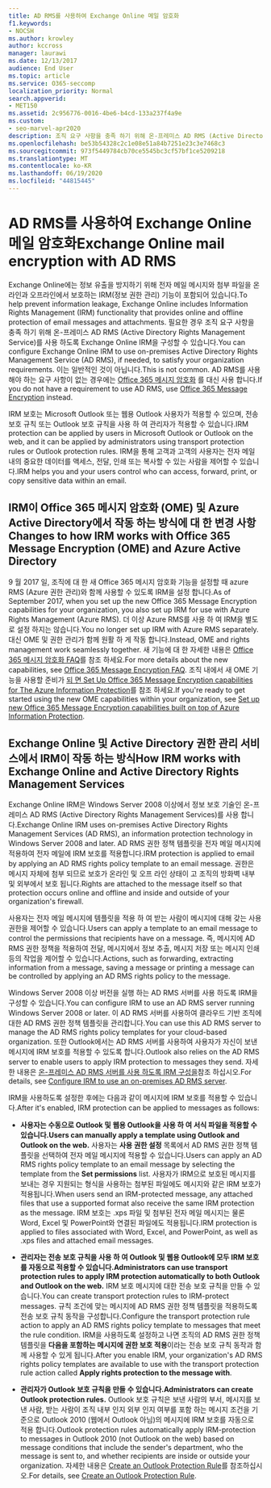 ```yaml
---
title: AD RMS를 사용하여 Exchange Online 메일 암호화
f1.keywords:
- NOCSH
ms.author: krowley
author: kccross
manager: laurawi
ms.date: 12/13/2017
audience: End User
ms.topic: article
ms.service: O365-seccomp
localization_priority: Normal
search.appverid:
- MET150
ms.assetid: 2c956776-0016-4be6-b4cd-133a237f4a9e
ms.custom:
- seo-marvel-apr2020
description: 조직 요구 사항을 충족 하기 위해 온-프레미스 AD RMS (Active Directory Rights Management Service)를 사용 하도록 Exchange Online IRM을 구성 하는 방법을 알아봅니다.
ms.openlocfilehash: be53b54328c2c1e08e51a84b7251e23c3e7468c3
ms.sourcegitcommit: 973f5449784cb70ce5545bc3cf57bf1ce5209218
ms.translationtype: MT
ms.contentlocale: ko-KR
ms.lasthandoff: 06/19/2020
ms.locfileid: "44815445"
---
```

# <a name="exchange-online-mail-encryption-with-ad-rms"></a><span data-ttu-id="a5b6c-103">AD RMS를 사용하여 Exchange Online 메일 암호화</span><span class="sxs-lookup"><span data-stu-id="a5b6c-103">Exchange Online mail encryption with AD RMS</span></span>

<span data-ttu-id="a5b6c-104">Exchange Online에는 정보 유출을 방지하기 위해 전자 메일 메시지와 첨부 파일을 온라인과 오프라인에서 보호하는 IRM(정보 권한 관리) 기능이 포함되어 있습니다.</span><span class="sxs-lookup"><span data-stu-id="a5b6c-104">To help prevent information leakage, Exchange Online includes Information Rights Management (IRM) functionality that provides online and offline protection of email messages and attachments.</span></span> <span data-ttu-id="a5b6c-105">필요한 경우 조직 요구 사항을 충족 하기 위해 온-프레미스 AD RMS (Active Directory Rights Management Service)를 사용 하도록 Exchange Online IRM을 구성할 수 있습니다.</span><span class="sxs-lookup"><span data-stu-id="a5b6c-105">You can configure Exchange Online IRM to use on-premises Active Directory Rights Management Service (AD RMS), if needed, to satisfy your organization requirements.</span></span> <span data-ttu-id="a5b6c-106">이는 일반적인 것이 아닙니다.</span><span class="sxs-lookup"><span data-stu-id="a5b6c-106">This is not common.</span></span> <span data-ttu-id="a5b6c-107">AD RMS를 사용 해야 하는 요구 사항이 없는 경우에는 [Office 365 메시지 암호화](ome.md) 를 대신 사용 합니다.</span><span class="sxs-lookup"><span data-stu-id="a5b6c-107">If you do not have a requirement to use AD RMS, use [Office 365 Message Encryption](ome.md) instead.</span></span> 

<span data-ttu-id="a5b6c-108">IRM 보호는 Microsoft Outlook 또는 웹용 Outlook 사용자가 적용할 수 있으며, 전송 보호 규칙 또는 Outlook 보호 규칙을 사용 하 여 관리자가 적용할 수 있습니다.</span><span class="sxs-lookup"><span data-stu-id="a5b6c-108">IRM protection can be applied by users in Microsoft Outlook or Outlook on the web, and it can be applied by administrators using transport protection rules or Outlook protection rules.</span></span> <span data-ttu-id="a5b6c-109">IRM을 통해 고객과 고객의 사용자는 전자 메일 내의 중요한 데이터를 액세스, 전달, 인쇄 또는 복사할 수 있는 사람을 제어할 수 있습니다.</span><span class="sxs-lookup"><span data-stu-id="a5b6c-109">IRM helps you and your users control who can access, forward, print, or copy sensitive data within an email.</span></span>
  
## <a name="changes-to-how-irm-works-with-office-365-message-encryption-ome-and-azure-active-directory"></a><span data-ttu-id="a5b6c-110">IRM이 Office 365 메시지 암호화 (OME) 및 Azure Active Directory에서 작동 하는 방식에 대 한 변경 사항</span><span class="sxs-lookup"><span data-stu-id="a5b6c-110">Changes to how IRM works with Office 365 Message Encryption (OME) and Azure Active Directory</span></span>

<span data-ttu-id="a5b6c-111">9 월 2017 일, 조직에 대 한 새 Office 365 메시지 암호화 기능을 설정할 때 azure RMS (Azure 권한 관리)와 함께 사용할 수 있도록 IRM을 설정 합니다.</span><span class="sxs-lookup"><span data-stu-id="a5b6c-111">As of September 2017, when you set up the new Office 365 Message Encryption capabilities for your organization, you also set up IRM for use with Azure Rights Management (Azure RMS).</span></span> <span data-ttu-id="a5b6c-112">더 이상 Azure RMS를 사용 하 여 IRM을 별도로 설정 하지는 않습니다.</span><span class="sxs-lookup"><span data-stu-id="a5b6c-112">You no longer set up IRM with Azure RMS separately.</span></span> <span data-ttu-id="a5b6c-113">대신 OME 및 권한 관리가 함께 원활 하 게 작동 합니다.</span><span class="sxs-lookup"><span data-stu-id="a5b6c-113">Instead, OME and rights management work seamlessly together.</span></span> <span data-ttu-id="a5b6c-114">새 기능에 대 한 자세한 내용은 [Office 365 메시지 암호화 FAQ](https://docs.microsoft.com/microsoft-365/compliance/ome-faq)를 참조 하세요.</span><span class="sxs-lookup"><span data-stu-id="a5b6c-114">For more details about the new capabilities, see [Office 365 Message Encryption FAQ](https://docs.microsoft.com/microsoft-365/compliance/ome-faq).</span></span> <span data-ttu-id="a5b6c-115">조직 내에서 새 OME 기능을 사용할 준비가 [되 면 Set Up Office 365 Message Encryption capabilities for The Azure Information Protection](https://docs.microsoft.com/microsoft-365/compliance/set-up-new-message-encryption-capabilities)를 참조 하세요.</span><span class="sxs-lookup"><span data-stu-id="a5b6c-115">If you're ready to get started using the new OME capabilities within your organization, see [Set up new Office 365 Message Encryption capabilities built on top of Azure Information Protection](https://docs.microsoft.com/microsoft-365/compliance/set-up-new-message-encryption-capabilities).</span></span>
  
## <a name="how-irm-works-with-exchange-online-and-active-directory-rights-management-services"></a><span data-ttu-id="a5b6c-116">Exchange Online 및 Active Directory 권한 관리 서비스에서 IRM이 작동 하는 방식</span><span class="sxs-lookup"><span data-stu-id="a5b6c-116">How IRM works with Exchange Online and Active Directory Rights Management Services</span></span>

<span data-ttu-id="a5b6c-117">Exchange Online IRM은 Windows Server 2008 이상에서 정보 보호 기술인 온-프레미스 AD RMS (Active Directory Rights Management Services)를 사용 합니다.</span><span class="sxs-lookup"><span data-stu-id="a5b6c-117">Exchange Online IRM uses on-premises Active Directory Rights Management Services (AD RMS), an information protection technology in Windows Server 2008 and later.</span></span> <span data-ttu-id="a5b6c-118">AD RMS 권한 정책 템플릿을 전자 메일 메시지에 적용하여 전자 메일에 IRM 보호를 적용합니다.</span><span class="sxs-lookup"><span data-stu-id="a5b6c-118">IRM protection is applied to email by applying an AD RMS rights policy template to an email message.</span></span> <span data-ttu-id="a5b6c-119">권한은 메시지 자체에 첨부 되므로 보호가 온라인 및 오프 라인 상태이 고 조직의 방화벽 내부 및 외부에서 보호 됩니다.</span><span class="sxs-lookup"><span data-stu-id="a5b6c-119">Rights are attached to the message itself so that protection occurs online and offline and inside and outside of your organization's firewall.</span></span>
  
<span data-ttu-id="a5b6c-120">사용자는 전자 메일 메시지에 템플릿을 적용 하 여 받는 사람이 메시지에 대해 갖는 사용 권한을 제어할 수 있습니다.</span><span class="sxs-lookup"><span data-stu-id="a5b6c-120">Users can apply a template to an email message to control the permissions that recipients have on a message.</span></span> <span data-ttu-id="a5b6c-121">즉, 메시지에 AD RMS 권한 정책을 적용하여 전달, 메시지에서 정보 추출, 메시지 저장 또는 메시지 인쇄 등의 작업을 제어할 수 있습니다.</span><span class="sxs-lookup"><span data-stu-id="a5b6c-121">Actions, such as forwarding, extracting information from a message, saving a message or printing a message can be controlled by applying an AD RMS rights policy to the message.</span></span>
  
<span data-ttu-id="a5b6c-122">Windows Server 2008 이상 버전을 실행 하는 AD RMS 서버를 사용 하도록 IRM을 구성할 수 있습니다.</span><span class="sxs-lookup"><span data-stu-id="a5b6c-122">You can configure IRM to use an AD RMS server running Windows Server 2008 or later.</span></span> <span data-ttu-id="a5b6c-123">이 AD RMS 서버를 사용하여 클라우드 기반 조직에 대한 AD RMS 권한 정책 템플릿을 관리합니다.</span><span class="sxs-lookup"><span data-stu-id="a5b6c-123">You can use this AD RMS server to manage the AD RMS rights policy templates for your cloud-based organization.</span></span> <span data-ttu-id="a5b6c-124">또한 Outlook에서는 AD RMS 서버를 사용하여 사용자가 자신이 보낸 메시지에 IRM 보호를 적용할 수 있도록 합니다.</span><span class="sxs-lookup"><span data-stu-id="a5b6c-124">Outlook also relies on the AD RMS server to enable users to apply IRM protection to messages they send.</span></span> <span data-ttu-id="a5b6c-125">자세한 내용은 [온-프레미스 AD RMS 서버를 사용 하도록 IRM 구성을](configure-irm-to-use-an-on-premises-ad-rms-server.md)참조 하십시오.</span><span class="sxs-lookup"><span data-stu-id="a5b6c-125">For details, see [Configure IRM to use an on-premises AD RMS server](configure-irm-to-use-an-on-premises-ad-rms-server.md).</span></span> 
  
<span data-ttu-id="a5b6c-126">IRM을 사용하도록 설정한 후에는 다음과 같이 메시지에 IRM 보호를 적용할 수 있습니다.</span><span class="sxs-lookup"><span data-stu-id="a5b6c-126">After it's enabled, IRM protection can be applied to messages as follows:</span></span>
  
- <span data-ttu-id="a5b6c-127">**사용자는 수동으로 Outlook 및 웹용 Outlook을 사용 하 여 서식 파일을 적용할 수 있습니다.**</span><span class="sxs-lookup"><span data-stu-id="a5b6c-127">**Users can manually apply a template using Outlook and Outlook on the web.**</span></span> <span data-ttu-id="a5b6c-128">사용자는 **사용 권한 설정** 목록에서 AD RMS 권한 정책 템플릿을 선택하여 전자 메일 메시지에 적용할 수 있습니다.</span><span class="sxs-lookup"><span data-stu-id="a5b6c-128">Users can apply an AD RMS rights policy template to an email message by selecting the template from the **Set permissions** list.</span></span> <span data-ttu-id="a5b6c-129">사용자가 IRM으로 보호된 메시지를 보내는 경우 지원되는 형식을 사용하는 첨부된 파일에도 메시지와 같은 IRM 보호가 적용됩니다.</span><span class="sxs-lookup"><span data-stu-id="a5b6c-129">When users send an IRM-protected message, any attached files that use a supported format also receive the same IRM protection as the message.</span></span> <span data-ttu-id="a5b6c-130">IRM 보호는 .xps 파일 및 첨부된 전자 메일 메시지는 물론 Word, Excel 및 PowerPoint와 연결된 파일에도 적용됩니다.</span><span class="sxs-lookup"><span data-stu-id="a5b6c-130">IRM protection is applied to files associated with Word, Excel, and PowerPoint, as well as .xps files and attached email messages.</span></span> 
    
- <span data-ttu-id="a5b6c-131">**관리자는 전송 보호 규칙을 사용 하 여 Outlook 및 웹용 Outlook에 모두 IRM 보호를 자동으로 적용할 수 있습니다.**</span><span class="sxs-lookup"><span data-stu-id="a5b6c-131">**Administrators can use transport protection rules to apply IRM protection automatically to both Outlook and Outlook on the web.**</span></span> <span data-ttu-id="a5b6c-132">IRM 보호 메시지에 대한 전송 보호 규칙을 만들 수 있습니다.</span><span class="sxs-lookup"><span data-stu-id="a5b6c-132">You can create transport protection rules to IRM-protect messages.</span></span> <span data-ttu-id="a5b6c-133">규칙 조건에 맞는 메시지에 AD RMS 권한 정책 템플릿을 적용하도록 전송 보호 규칙 동작을 구성합니다.</span><span class="sxs-lookup"><span data-stu-id="a5b6c-133">Configure the transport protection rule action to apply an AD RMS rights policy template to messages that meet the rule condition.</span></span> <span data-ttu-id="a5b6c-134">IRM을 사용하도록 설정하고 나면 조직의 AD RMS 권한 정책 템플릿을 **다음을 포함하는 메시지에 권한 보호 적용**이라는 전송 보호 규칙 동작과 함께 사용할 수 있게 됩니다.</span><span class="sxs-lookup"><span data-stu-id="a5b6c-134">After you enable IRM, your organization's AD RMS rights policy templates are available to use with the transport protection rule action called **Apply rights protection to the message with**.</span></span>
    
- <span data-ttu-id="a5b6c-135">**관리자가 Outlook 보호 규칙을 만들 수 있습니다.**</span><span class="sxs-lookup"><span data-stu-id="a5b6c-135">**Administrators can create Outlook protection rules.**</span></span> <span data-ttu-id="a5b6c-136">Outlook 보호 규칙은 보낸 사람의 부서, 메시지를 보낸 사람, 받는 사람이 조직 내부 인지 외부 인지 여부를 포함 하는 메시지 조건을 기준으로 Outlook 2010 (웹에서 Outlook 아님)의 메시지에 IRM 보호를 자동으로 적용 합니다.</span><span class="sxs-lookup"><span data-stu-id="a5b6c-136">Outlook protection rules automatically apply IRM-protection to messages in Outlook 2010 (not Outlook on the web) based on message conditions that include the sender's department, who the message is sent to, and whether recipients are inside or outside your organization.</span></span> <span data-ttu-id="a5b6c-137">자세한 내용은 [Create an Outlook Protection Rule](https://technet.microsoft.com/library/da64750d-faaf-44de-ad8c-888eba7fbdbf.aspx)를 참조하십시오.</span><span class="sxs-lookup"><span data-stu-id="a5b6c-137">For details, see [Create an Outlook Protection Rule](https://technet.microsoft.com/library/da64750d-faaf-44de-ad8c-888eba7fbdbf.aspx).</span></span>
    

